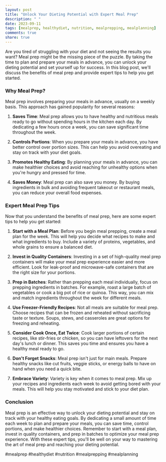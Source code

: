 ```yaml
---
layout: post
title: "Unlock Your Dieting Potential with Expert Meal Prep"
description: " "
date: 2023-09-11
tags: [mealprep, healthydiet, nutrition, mealprepping, mealplanning]
comments: true
share: true
---
```


Are you tired of struggling with your diet and not seeing the results you want? Meal prep might be the missing piece of the puzzle. By taking the time to plan and prepare your meals in advance, you can unlock your dieting potential and set yourself up for success. In this blog post, we'll discuss the benefits of meal prep and provide expert tips to help you get started.

### Why Meal Prep?

Meal prep involves preparing your meals in advance, usually on a weekly basis. This approach has gained popularity for several reasons:

1. **Saves Time**: Meal prep allows you to have healthy and nutritious meals ready to go without spending hours in the kitchen each day. By dedicating a few hours once a week, you can save significant time throughout the week.

2. **Controls Portions**: When you prepare your meals in advance, you have better control over portion sizes. This can help you avoid overeating and stay on track with your diet goals.

3. **Promotes Healthy Eating**: By planning your meals in advance, you can make healthier choices and avoid reaching for unhealthy options when you're hungry and pressed for time.

4. **Saves Money**: Meal prep can also save you money. By buying ingredients in bulk and avoiding frequent takeout or restaurant meals, you can reduce your overall food expenses.

### Expert Meal Prep Tips

Now that you understand the benefits of meal prep, here are some expert tips to help you get started:

1. **Start with a Meal Plan**: Before you begin meal prepping, create a meal plan for the week. This will help you decide what recipes to make and what ingredients to buy. Include a variety of proteins, vegetables, and whole grains to ensure a balanced diet.

2. **Invest in Quality Containers**: Investing in a set of high-quality meal prep containers will make your meal prep experience easier and more efficient. Look for leak-proof and microwave-safe containers that are the right size for your portions.

3. **Prep in Batches**: Rather than prepping each meal individually, focus on prepping ingredients in batches. For example, roast a large batch of vegetables or cook a big pot of rice or quinoa. This way, you can mix and match ingredients throughout the week for different meals.

4. **Use Freezer-Friendly Recipes**: Not all meals are suitable for meal prep. Choose recipes that can be frozen and reheated without sacrificing taste or texture. Soups, stews, and casseroles are great options for freezing and reheating.

5. **Consider Cook Once, Eat Twice**: Cook larger portions of certain recipes, like stir-fries or chicken, so you can have leftovers for the next day's lunch or dinner. This saves you time and ensures you have a healthy meal ready to go.

6. **Don't Forget Snacks**: Meal prep isn't just for main meals. Prepare healthy snacks like cut fruits, veggie sticks, or energy balls to have on hand when you need a quick bite.

7. **Embrace Variety**: Variety is key when it comes to meal prep. Mix up your recipes and ingredients each week to avoid getting bored with your meals. This will help you stay motivated and stick to your diet plan.

### Conclusion

Meal prep is an effective way to unlock your dieting potential and stay on track with your healthy eating goals. By dedicating a small amount of time each week to plan and prepare your meals, you can save time, control portions, and make healthier choices. Remember to start with a meal plan, invest in quality containers, and prep in batches to optimize your meal prep experience. With these expert tips, you'll be well on your way to mastering the art of meal prep and reaching your dieting potential.

#mealprep #healthydiet #nutrition #mealprepping #mealplanning